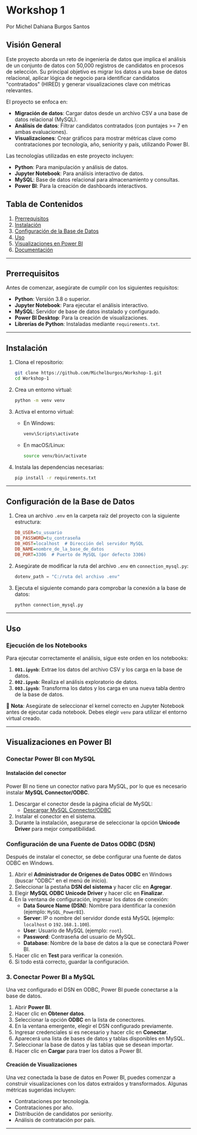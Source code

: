 # Workshop 1  

Por Michel Dahiana Burgos Santos

## Visión General  
Este proyecto aborda un reto de ingeniería de datos que implica el análisis de un conjunto de datos con 50,000 registros de candidatos en procesos de selección. Su principal objetivo es migrar los datos a una base de datos relacional, aplicar lógica de negocio para identificar candidatos "contratados" (HIRED) y generar visualizaciones clave con métricas relevantes.  

El proyecto se enfoca en:  
- **Migración de datos**: Cargar datos desde un archivo CSV a una base de datos relacional (MySQL).  
- **Análisis de datos**: Filtrar candidatos contratados (con puntajes >= 7 en ambas evaluaciones).  
- **Visualizaciones**: Crear gráficos para mostrar métricas clave como contrataciones por tecnología, año, seniority y país, utilizando Power BI.  

Las tecnologías utilizadas en este proyecto incluyen:  
- **Python**: Para manipulación y análisis de datos.  
- **Jupyter Notebook**: Para análisis interactivo de datos.  
- **MySQL**: Base de datos relacional para almacenamiento y consultas.  
- **Power BI**: Para la creación de dashboards interactivos.  

## Tabla de Contenidos  
1. [Prerrequisitos](#prerrequisitos)  
2. [Instalación](#instalación)  
3. [Configuración de la Base de Datos](#configuración-de-la-base-de-datos)  
4. [Uso](#uso)  
5. [Visualizaciones en Power BI](#visualizaciones-en-power-bi)  
6. [Documentación](#documentación)  

---

## Prerrequisitos  
Antes de comenzar, asegúrate de cumplir con los siguientes requisitos:  
- **Python**: Versión 3.8 o superior.  
- **Jupyter Notebook**: Para ejecutar el análisis interactivo.  
- **MySQL**: Servidor de base de datos instalado y configurado.  
- **Power BI Desktop**: Para la creación de visualizaciones.  
- **Librerías de Python**: Instaladas mediante `requirements.txt`.  

---

## Instalación  
1. Clona el repositorio:  
   ```bash  
   git clone https://github.com/Michelburgos/Workshop-1.git  
   cd Workshop-1  
   ```  

2. Crea un entorno virtual:  
   ```bash  
   python -m venv venv  
   ```  

3. Activa el entorno virtual:  
   - En Windows:  
     ```bash  
     venv\Scripts\activate  
     ```  
   - En macOS/Linux:  
     ```bash  
     source venv/bin/activate  
     ```  

4. Instala las dependencias necesarias:  
   ```bash  
   pip install -r requirements.txt  
   ```  

---

## Configuración de la Base de Datos  
1. Crea un archivo `.env` en la carpeta raíz del proyecto con la siguiente estructura:  

   ```ini  
   DB_USER=tu_usuario  
   DB_PASSWORD=tu_contraseña  
   DB_HOST=localhost  # Dirección del servidor MySQL  
   DB_NAME=nombre_de_la_base_de_datos  
   DB_PORT=3306  # Puerto de MySQL (por defecto 3306)  
   ```  

2. Asegúrate de modificar la ruta del archivo `.env` en `connection_mysql.py`:  
   ```python  
   dotenv_path = "C:/ruta del archivo .env"  
   ```  

3. Ejecuta el siguiente comando para comprobar la conexión a la base de datos:  
   ```bash  
   python connection_mysql.py  
   ```  

---

## Uso  
### Ejecución de los Notebooks  
Para ejecutar correctamente el análisis, sigue este orden en los notebooks:  

1. **`001.ipynb`**: Extrae los datos del archivo CSV y los carga en la base de datos.  
2. **`002.ipynb`**: Realiza el análisis exploratorio de datos.  
3. **`003.ipynb`**: Transforma los datos y los carga en una nueva tabla dentro de la base de datos.  

🔹 **Nota**: Asegúrate de seleccionar el kernel correcto en Jupyter Notebook antes de ejecutar cada notebook. Debes elegir `venv` para utilizar el entorno virtual creado.  

---

## Visualizaciones en Power BI  
### Conectar Power BI con MySQL  
#### Instalación del conector  
Power BI no tiene un conector nativo para MySQL, por lo que es necesario instalar **MySQL Connector/ODBC**.

1. Descargar el conector desde la página oficial de MySQL:
   - [Descargar MySQL Connector/ODBC](https://dev.mysql.com/downloads/connector/odbc/)
2. Instalar el conector en el sistema.
3. Durante la instalación, asegurarse de seleccionar la opción **Unicode Driver** para mejor compatibilidad.

### Configuración de una Fuente de Datos ODBC (DSN)
Después de instalar el conector, se debe configurar una fuente de datos ODBC en Windows.

1. Abrir el **Administrador de Orígenes de Datos ODBC** en Windows (buscar "ODBC" en el menú de inicio).
2. Seleccionar la pestaña **DSN del sistema** y hacer clic en **Agregar**.
3. Elegir **MySQL ODBC Unicode Driver** y hacer clic en **Finalizar**.
4. En la ventana de configuración, ingresar los datos de conexión:
   - **Data Source Name (DSN)**: Nombre para identificar la conexión (ejemplo: `MySQL_PowerBI`).
   - **Server**: IP o nombre del servidor donde está MySQL (ejemplo: `localhost` o `192.168.1.100`).
   - **User**: Usuario de MySQL (ejemplo: `root`).
   - **Password**: Contraseña del usuario de MySQL.
   - **Database**: Nombre de la base de datos a la que se conectará Power BI.
5. Hacer clic en **Test** para verificar la conexión.
6. Si todo está correcto, guardar la configuración.

### 3. Conectar Power BI a MySQL
Una vez configurado el DSN en ODBC, Power BI puede conectarse a la base de datos.

1. Abrir **Power BI**.
2. Hacer clic en **Obtener datos**.
3. Seleccionar la opción **ODBC** en la lista de conectores.
4. En la ventana emergente, elegir el DSN configurado previamente.
5. Ingresar credenciales si es necesario y hacer clic en **Conectar**.
6. Aparecerá una lista de bases de datos y tablas disponibles en MySQL.
7. Seleccionar la base de datos y las tablas que se desean importar.
8. Hacer clic en **Cargar** para traer los datos a Power BI.


#### Creación de Visualizaciones  
Una vez conectada la base de datos en Power BI, puedes comenzar a construir visualizaciones con los datos extraídos y transformados. Algunas métricas sugeridas incluyen:  
- Contrataciones por tecnología.  
- Contrataciones por año.  
- Distribución de candidatos por seniority.  
- Análisis de contratación por país.  

---


